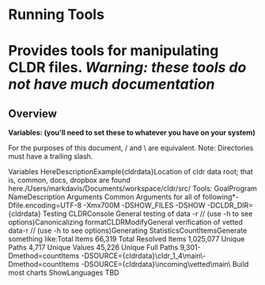 # Running Tools

# Provides tools for manipulating CLDR files. *Warning: these tools do not have much documentation*

## Overview

**Variables: (you'll need to set these to whatever you have on your system)**

For the purposes of this document, / and \\ are equivalent. Note: Directories
must have a trailing slash.

Variables HereDescriptionExample{cldrdata}Location of cldr data root; that is,
common, docs, dropbox are found
here./Users/markdavis/Documents/workspace/cldr/src/
Tools:
GoalProgram NameDescription
Arguments
Common Arguments for all of following*-Dfile.encoding=UTF-8
-Xmx700M
-DSHOW_FILES
-DSHOW
-DCLDR_DIR={cldrdata} Testing CLDRConsole General testing of data
-r
// (use -h to see options)Canonicalizing formatCLDRModifyGeneral verification of
vetted data-r
// (use -h to see options)Generating StatisticsCountItemsGenerate something
like:Total Items 66,319
Total Resolved Items 1,025,077
Unique Paths 4,717
Unique Values 45,226
Unique Full Paths 9,301-Dmethod=countItems
-DSOURCE={cldrdata}\\cldr_1_4\\main\\-Dmethod=countItems
-DSOURCE={cldrdata}\\incoming\\vetted\\main\\ Build most charts ShowLanguages
TBD
